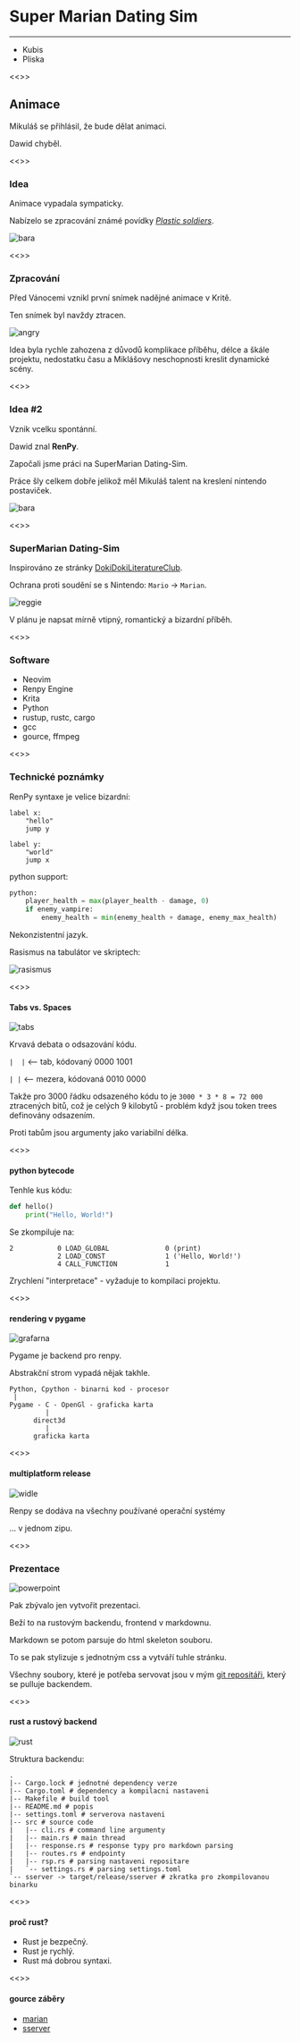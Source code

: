 # Super Marian Dating Sim
---------------------------------
+ Kubis
+ Pliska

<<>>
## Animace

Mikuláš se přihlásil, že bude dělat animaci.

Dawid chyběl.

<<>>
### Idea

Animace vypadala sympaticky.

Nabízelo se zpracování známé povídky [*Plastic soldiers*](https://docs.google.com/document/d/1-aIxD_GheagFxuDhVp_X0G1NvYPB8MfaCgDtlZa69qw).

![bara](bullets.jpg)

<<>>
### Zpracování

Před Vánocemi vznikl první snímek nadějné animace v Kritě.

Ten snímek byl navždy ztracen.

![angry](angry.jpg)

Idea byla rychle zahozena z důvodů komplikace příběhu, délce a škále projektu, nedostatku času a Miklášovy neschopnosti kreslit dynamické scény.

<<>>
### Idea #2

Vznik vcelku spontánní.

Dawid znal **RenPy**.

Započali jsme práci na SuperMarian Dating-Sim.

Práce šly celkem dobře jelikož měl Mikuláš talent na kreslení nintendo postaviček.

![bara](bara.png)

<<>>
### SuperMarian Dating-Sim

Inspirováno ze stránky [DokiDokiLiteratureClub](https://ddlc.moe).

Ochrana proti soudění se s Nintendo: `Mario` -> `Marian`.

![reggie](reggie.jpg)

V plánu je napsat mírně vtipný, romantický a bizardní příběh.

<<>>
### Software

+ Neovim
+ Renpy Engine
+ Krita
+ Python
+ rustup, rustc, cargo
+ gcc
+ gource, ffmpeg

<<>>
### Technické poznámky

RenPy syntaxe je velice bizardní:
```renpy
label x:
	"hello"
	jump y

label y:
	"world"
	jump x
```
python support:
```python
python:
    player_health = max(player_health - damage, 0)
    if enemy_vampire:
        enemy_health = min(enemy_health + damage, enemy_max_health)
```
Nekonzistentní jazyk.

Rasismus na tabulátor ve skriptech:

![rasismus](rasismus.png)

<<>>
#### Tabs vs. Spaces

![tabs](tabs.jpg)

Krvavá debata o odsazování kódu.

`|	|` <-- tab, kódovaný 0000 1001

`| |`   <-- mezera, kódovaná 0010 0000

Takže pro 3000 řádku odsazeného kódu to je
`3000 * 3 * 8 = 72 000` ztracených bitů, což je celých 9 kilobytů - problém když jsou token trees definovány odsazením.

Proti tabům jsou argumenty jako variabilní délka.

<<>>
#### python bytecode

Tenhle kus kódu:
```python
def hello()
    print("Hello, World!")
```
Se zkompiluje na:
```
2           0 LOAD_GLOBAL              0 (print)
            2 LOAD_CONST               1 ('Hello, World!')
            4 CALL_FUNCTION            1
```
Zrychlení "interpretace" - vyžaduje to kompilaci projektu.

<<>>
#### rendering v pygame

![grafarna](grafarna.png)

Pygame je backend pro renpy.

Abstrakční strom vypadá nějak takhle.

```
Python, Cpython - binarni kod - procesor
 |
Pygame - C - OpenGl - graficka karta
		 |
	  direct3d
	  	 |
	  graficka karta

```

<<>>
#### multiplatform release

![widle](widle.jpg)

Renpy se dodáva na všechny používané operační systémy

... v jednom zipu.

<<>>
### Prezentace

![powerpoint](powerpoint.jpg)

Pak zbývalo jen vytvořit prezentaci.

Beží to na rustovým backendu, frontend v markdownu.

Markdown se potom parsuje do html skeleton souboru.

To se pak stylizuje s jednotným css a vytváří tuhle stránku.

Všechny soubory, které je potřeba servovat jsou v mým [git repositáři](https://github.com/Dawidkubis/test),
 který se pulluje backendem.

<<>>
#### rust a rustový backend

![rust](rust.jpg)

Struktura backendu:
```
.
|-- Cargo.lock # jednotné dependency verze
|-- Cargo.toml # dependency a kompilacni nastaveni
|-- Makefile # build tool
|-- README.md # popis
|-- settings.toml # serverova nastaveni
|-- src # source code
|   |-- cli.rs # command line argumenty
|   |-- main.rs # main thread
|   |-- response.rs # response typy pro markdown parsing
|   |-- routes.rs # endpointy
|   |-- rsp.rs # parsing nastaveni repositare
|   `-- settings.rs # parsing settings.toml
`-- sserver -> target/release/sserver # zkratka pro zkompilovanou binarku
```

<<>>
#### proč rust?

+ Rust je bezpečný.
+ Rust je rychlý.
+ Rust má dobrou syntaxi.

<<>>
#### gource záběry
+ [marian](marian_gource.mp4)
+ [sserver](sserver_gource.mp4)
